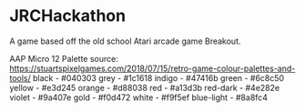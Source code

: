 # JRCHackathon
A game based off the old school Atari arcade game Breakout.

AAP Micro 12 Palette
source: https://stuartspixelgames.com/2018/07/15/retro-game-colour-palettes-and-tools/
black - #040303
grey - #1c1618
indigo - #47416b
green - #6c8c50
yellow - #e3d245
orange - #d88038
red - #a13d3b
red-dark  - #4e282e 
violet - #9a407e
gold - #f0d472
white - #f9f5ef
blue-light - #8a8fc4